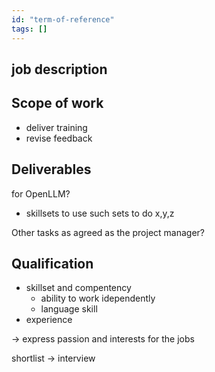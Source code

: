 ```yaml
---
id: "term-of-reference"
tags: []
---
```


## job description

## Scope of work

- deliver training
- revise feedback

## Deliverables

for OpenLLM?

- skillsets to use such sets to do x,y,z

Other tasks as agreed as the project manager?

## Qualification

- skillset and compentency
  - ability to work idependently
  - language skill
- experience

-> express passion and interests for the jobs

shortlist -> interview
